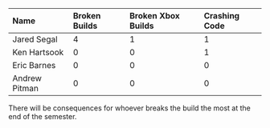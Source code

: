 | **Name** | **Broken Builds** | **Broken Xbox Builds** | **Crashing Code** |
|:---------|:------------------|:-----------------------|:------------------|
| Jared Segal | 4                 | 1                      | 1                 |
| Ken Hartsook | 0                 | 0                      | 1                 |
| Eric Barnes | 0                 | 0                      | 0                 |
| Andrew Pitman | 0                 | 0                      | 0                 |

There will be consequences for whoever breaks the build the most at the end of the semester.